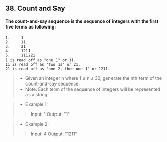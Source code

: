 ## 38. Count and Say
#### The count-and-say sequence is the sequence of integers with the first five terms as following:
```
1.     1
2.     11
3.     21
4.     1211
5.     111221
1 is read off as "one 1" or 11.
11 is read off as "two 1s" or 21.
21 is read off as "one 2, then one 1" or 1211.
```

>* Given an integer n where 1 ≤ n ≤ 30, generate the nth term of the count-and-say sequence.
>* Note: Each term of the sequence of integers will be represented as a string.

>* Example 1:
>> Input: 1
>> Output: "1"

>* Example 2:
>> Input: 4
>> Output: "1211"